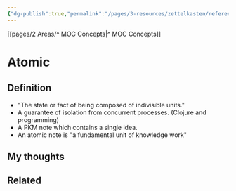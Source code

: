 ```yaml
---
{"dg-publish":true,"permalink":"/pages/3-resources/zettelkasten/reference-notes/atomic/"}
---
```



[[pages/2 Areas/^ MOC Concepts\|^ MOC Concepts]]

# Atomic

## Definition

- "The state or fact of being composed of indivisible units."
- A guarantee of isolation from concurrent processes. (Clojure and programming)
- A PKM note which contains a single idea.
- An atomic note is "a fundamental unit of knowledge work"

## My thoughts

## Related




